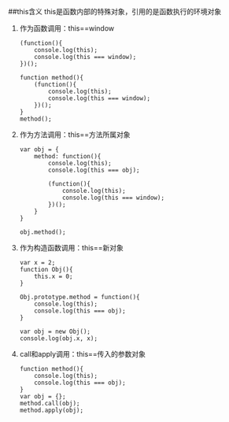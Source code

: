 ##this含义
this是函数内部的特殊对象，引用的是函数执行的环境对象

1. 作为函数调用：this==window

	```
	(function(){
		console.log(this);
		console.log(this === window);
	})();
	
	function method(){
		(function(){
			console.log(this);
			console.log(this === window);
		})();	
	}
	method();
	
	```

2. 作为方法调用：this==方法所属对象

	```
	var obj = {	
		method: function(){
			console.log(this);
			console.log(this === obj);
			
			(function(){
				console.log(this);
				console.log(this === window);
			})();
		}
	}
	
	obj.method();
	
	```

3. 作为构造函数调用：this==新对象

	```
	var x = 2;
	function Obj(){
		this.x = 0;
	}
	
	Obj.prototype.method = function(){
		console.log(this);
		console.log(this === obj);
	}
	
	var obj = new Obj();
	console.log(obj.x, x);
	
	```

4. call和apply调用：this==传入的参数对象

	```
	function method(){
		console.log(this);
		console.log(this === obj);
	}
	var obj = {};
	method.call(obj);
	method.apply(obj);
	```
